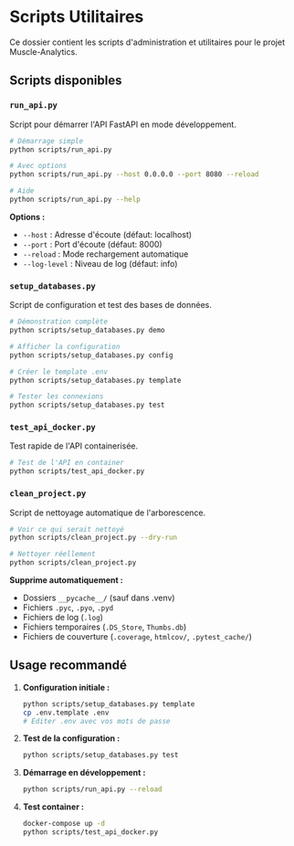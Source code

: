 # Scripts Utilitaires

Ce dossier contient les scripts d'administration et utilitaires pour le projet Muscle-Analytics.

## Scripts disponibles

### `run_api.py`
Script pour démarrer l'API FastAPI en mode développement.

```bash
# Démarrage simple
python scripts/run_api.py

# Avec options
python scripts/run_api.py --host 0.0.0.0 --port 8080 --reload

# Aide
python scripts/run_api.py --help
```

**Options :**
- `--host` : Adresse d'écoute (défaut: localhost)
- `--port` : Port d'écoute (défaut: 8000)
- `--reload` : Mode rechargement automatique
- `--log-level` : Niveau de log (défaut: info)

### `setup_databases.py`
Script de configuration et test des bases de données.

```bash
# Démonstration complète
python scripts/setup_databases.py demo

# Afficher la configuration
python scripts/setup_databases.py config

# Créer le template .env
python scripts/setup_databases.py template

# Tester les connexions
python scripts/setup_databases.py test
```

### `test_api_docker.py`
Test rapide de l'API containerisée.

```bash
# Test de l'API en container
python scripts/test_api_docker.py
```

### `clean_project.py`
Script de nettoyage automatique de l'arborescence.

```bash
# Voir ce qui serait nettoyé
python scripts/clean_project.py --dry-run

# Nettoyer réellement
python scripts/clean_project.py
```

**Supprime automatiquement :**
- Dossiers `__pycache__/` (sauf dans .venv)
- Fichiers `.pyc`, `.pyo`, `.pyd`
- Fichiers de log (`.log`)
- Fichiers temporaires (`.DS_Store`, `Thumbs.db`)
- Fichiers de couverture (`.coverage`, `htmlcov/`, `.pytest_cache/`)

## Usage recommandé

1. **Configuration initiale :**
   ```bash
   python scripts/setup_databases.py template
   cp .env.template .env
   # Éditer .env avec vos mots de passe
   ```

2. **Test de la configuration :**
   ```bash
   python scripts/setup_databases.py test
   ```

3. **Démarrage en développement :**
   ```bash
   python scripts/run_api.py --reload
   ```

4. **Test container :**
   ```bash
   docker-compose up -d
   python scripts/test_api_docker.py
   ```
